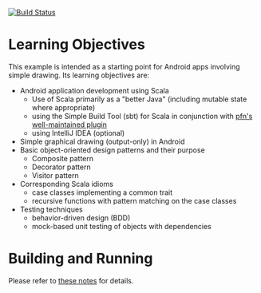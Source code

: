 [![Build Status](https://travis-ci.org/lucoodevcourse/shapes-android-scala.svg?branch=master)](https://travis-ci.org/lucoodevcourse/shapes-android-scala)

# Learning Objectives

This example is intended as a starting point for Android apps involving 
simple drawing. Its learning objectives are:

- Android application development using Scala
    - Use of Scala primarily as a "better Java" 
      (including mutable state where appropriate)
    - using the Simple Build Tool (sbt) for Scala in conjunction with 
      [pfn's well-maintained plugin](https://github.com/pfn/android-sdk-plugin)
    - using IntelliJ IDEA (optional)
- Simple graphical drawing (output-only) in Android
- Basic object-oriented design patterns and their purpose
    - Composite pattern
    - Decorator pattern
    - Visitor pattern
- Corresponding Scala idioms
    - case classes implementing a common trait
    - recursive functions with pattern matching on the case classes
- Testing techniques
    - behavior-driven design (BDD)
    - mock-based unit testing of objects with dependencies

# Building and Running

Please refer to [these notes](http://lucoodevcourse.bitbucket.org/notes/scalaandroiddev.html) for details.

